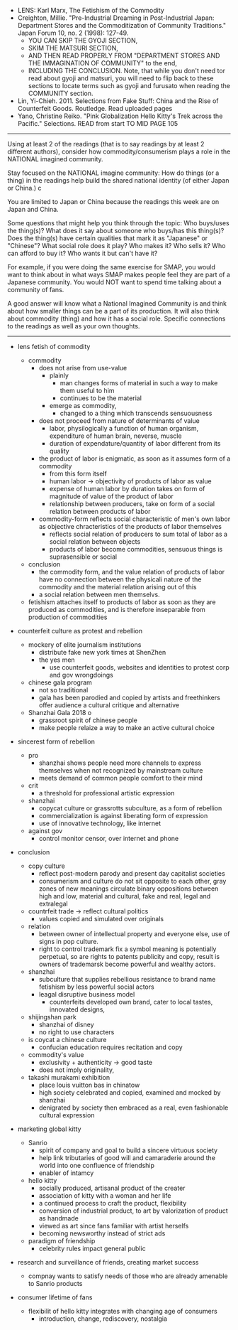 
+ LENS: Karl Marx, The Fetishism of the Commodity
+ Creighton, Millie. "Pre-Industrial Dreaming in Post-Industrial Japan: Department Stores and the Commoditization of Community Traditions." Japan Forum 10, no. 2 (1998): 127-49.                        
    + YOU CAN SKIP THE GYOJI SECTION, 
    + SKIM THE MATSURI SECTION, 
    + AND THEN READ PROPERLY FROM "DEPARTMENT STORES AND THE IMMAGINATION OF COMMUNITY" to the end, 
    + INCLUDING THE CONCLUSION. Note, that while you don't need tor read about gyoji and matsuri, you will need to flip back to these sections to locate terms such as gyoji and furusato when reading the COMMUNITY section.
+ Lin, Yi-Chieh. 2011. Selections from Fake Stuff: China and the Rise of Counterfeit Goods. Routledge. Read uploaded pages
+ Yano, Christine Reiko. "Pink Globalization Hello Kitty's Trek across the Pacific." Selections. READ from start TO MID PAGE 105

---

Using at least 2 of the readings (that is to say readings by at least 2 different authors), consider how commodity/consumerism plays a role in the NATIONAL imagined community. 

Stay focused on the NATIONAL imagine community: How do things (or a thing) in the readings help build the shared national identity (of either Japan or China.) c

You are limited to Japan or China because the readings this week are on Japan and China. 

Some questions that might help you think through the topic: Who buys/uses the thing(s)? What does it say about someone who buys/has this thing(s)? Does the thing(s) have certain qualities that mark it as "Japanese" or "Chinese"? What social role does it play? Who makes it? Who sells it? Who can afford to buy it? Who wants it but can't have it? 

For example, if you were doing the same exercise for SMAP, you would want to think about in what ways SMAP makes people feel they are part of a Japanese community. You would NOT want to spend time talking about a community of fans. 

A good answer will know what a National Imagined Community is and think about how smaller things can be a part of its production. It will also think about commodity (thing) and how it has a social role. Specific connections to the readings as well as your own thoughts.


--- 


+ lens fetish of commodity
    + commodity
        + does not arise from use-value
            + plainly
                + man changes forms of material in such a way to make them useful to him
                + continues to be the material
            + emerge as commodity,
                + changed to a thing which transcends sensuousness
        + does not proceed from nature of determinants of value
            + labor, physilogically a function of human organism, expenditure of human brain, neverse, muscle
            + duration of expendature/quantity of labor different from its quality
        + the product of labor is enigmatic, as soon as it assumes form of a commodity
            + from this form itself
            + human labor -> objectivity of products of labor as value
            + expense of human labor by duration takes on form of magnitude of value of the product of labor
            + relationship between producers, take on form of a social relation between products of labor
        + commodity-form reflects social characteristic of men's own labor as objective chracteristics of the products of labor themselves
            + reflects social relation of producers to sum total of labor as a social relation between objects
            + products of labor become commodities, sensuous things is suprasensible or social
    + conclusion
        + the commodity form, and the value relation of products of labor have no connection between the physicali nature of the commodity and the material relation arising out of this
        + a social relation between men themselvs.
    + fetishism attaches itself to products of labor as soon as they are produced as commodities, and is therefore inseparable from production of commodities


+ counterfeit culture as protest and rebellion
    + mockery of elite journalism institutions
        + distribute fake new york times at ShenZhen
        + the yes men   
            + use counterfeit goods, websites and identities to protest corp and gov wrongdoings
    + chinese gala program 
        + not so traditional
        + gala has been parodied and copied by artists and freethinkers offer audience a cultural critique and alternative
    + Shanzhai Gala 2018 o
        + grassroot spirit of chinese people
        + make people relaize a way to make an active cultural choice
+ sincerest form of rebellion
    + pro
        + shanzhai shows people need more channels to express themselves when not recognized by mainstream culture
        + meets demand of common people comfort to their mind
    + crit
        + a threshold for professional artistic expression
    + shanzhai
        + copycat culture or grassrotts subculture, as a form of rebellion
        + commercialization is against liberating form of expression
        + use of innovative technology, like internet
    + against gov 
        + control monitor censor, over internet and phone
+ conclusion
    + copy culture
        + reflect post-modern parody and present day capitalist societies
        + consumerism and culture do not sit opposite to each other, gray zones of new meanings circulate binary oppositions between high and low, material and cultural, fake and real, legal and extralegal
    + countrfeit trade -> reflect cultural politics
        + values copied and simulated over originals
    + relation
        + between owner of intellectual property and everyone else, use of signs in pop culture.
        + right to control trademark fix a symbol meaning is potentially perpetual, so are rights to patents publicity and copy, result is owners of trademarsk become powerful and wealthy actors. 
    + shanzhai
        +  subculture that supplies rebellious resistance to brand name fetishism by less powerful social actors
        + leagal disruptive business model 
            + counterfeits developed own brand, cater to local tastes, innovated designs, 
    + shijingshan park 
        + shanzhai of disney
        + no right to use characters
    + is coycat a chinese culture   
        + confucian education requires recitation and copy
    + commodity's value
        + exclusivity + authenticity -> good taste
        + does not imply originality, 
    + takashi murakami exhibition
        + place louis vuitton bas in chinatow
        + high society celebrated and copied, examined and mocked by shanzhai
        + denigrated by society then embraced as a real, even fashionable cultural expression

+ marketing global kitty
    + Sanrio
        + spirit of company and goal to build a sincere virtuous society
        + help link tributaries of good will and camaraderie around the world into one confluence of friendship
        + enabler of intamcy
    + hello kitty
        + socially produced, artisanal product of the creater
        + association of kitty with a woman and her life
        + a continued process to craft the product, flexibility
        + conversion of industrial product, to art by valorization of product as handmade
        + viewed as art since fans familiar with artist herselfs
        + becoming newsworthy instead of strict ads
    + paradigm of friendship
        + celebrity rules impact general public
+ research and surveillance of friends, creating market success
    + compnay wants to satisfy needs of those who are already amenable to Sanrio products
+ consumer lifetime of fans 
    + flexibilit of hello kitty integrates with changing age of consumers
        + introduction, change, rediscovery, nostalgia